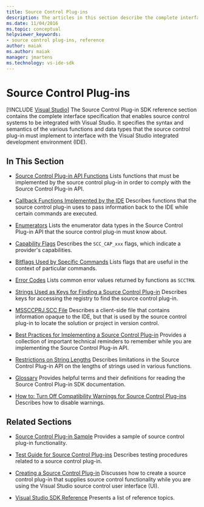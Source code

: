 ```yaml
---
title: Source Control Plug-ins
description: The articles in this section describe the complete interface specification that enables source control systems to be integrated with Visual Studio.
ms.date: 11/04/2016
ms.topic: conceptual
helpviewer_keywords:
- source control plug-ins, reference
author: maiak
ms.author: maiak
manager: jmartens
ms.technology: vs-ide-sdk
---
```

# Source Control Plug-ins

 [!INCLUDE [Visual Studio](~/includes/applies-to-version/vs-windows-only.md)]
The Source Control Plug-in SDK reference section contains the complete interface specification that enables source control systems to be integrated with Visual Studio. It specifies the syntax and semantics of the various functions and data types that the source control plug-in must implement to interface with the Visual Studio integrated development environment (IDE).

## In This Section
- [Source Control Plug-in API Functions](../extensibility/source-control-plug-in-api-functions.md)
 Lists functions that must be implemented by the source control plug-in in order to comply with the Source Control Plug-in API.

- [Callback Functions Implemented by the IDE](../extensibility/callback-functions-implemented-by-the-ide.md)
 Describes functions that the source control plug-in uses to pass information back to the IDE while certain commands are executed.

- [Enumerators](../extensibility/enumerators.md)
 Lists the enumerator data types in the Source Control Plug-in API that the source control plug-in must know about.

- [Capability Flags](../extensibility/capability-flags.md)
 Describes the `SCC_CAP_xxx` flags, which indicate a provider's capabilities.

- [Bitflags Used by Specific Commands](../extensibility/bitflags-used-by-specific-commands.md)
 Lists flags that are useful in the context of particular commands.

- [Error Codes](../extensibility/error-codes.md)
 Lists common error values returned by functions as `SCCTRN`.

- [Strings Used as Keys for Finding a Source Control Plug-in](../extensibility/strings-used-as-keys-for-finding-a-source-control-plug-in.md)
 Describes keys for accessing the registry to find the source control plug-in.

- [MSSCCPRJ.SCC File](../extensibility/mssccprj-scc-file.md)
 Describes a client-side file that contains information opaque to the IDE, but that is used by the source control plug-in to locate the solution or project in version control.

- [Best Practices for Implementing a Source Control Plug-in](../extensibility/best-practices-for-implementing-a-source-control-plug-in.md)
 Provides a collection of important technical reminders to remember while you are implementing the Source Control Plug-in API.

- [Restrictions on String Lengths](../extensibility/restrictions-on-string-lengths.md)
 Describes limitations in the Source Control Plug-in API on the lengths of strings used in various functions.

- [Glossary](../extensibility/source-control-plug-in-glossary.md)
 Provides helpful terms and their definitions for reading the Source Control Plug-in SDK documentation.

- [How to: Turn Off Compatibility Warnings for Source Control Plug-ins](../extensibility/how-to-turn-off-compatibility-warnings-for-source-control-plug-ins.md)
 Describes how to disable warnings.

## Related Sections
- [Source Control Plug-in Sample](https://www.microsoft.com/download/details.aspx?id=55984)
 Provides a sample of source control plug-in functionality.

- [Test Guide for Source Control Plug-ins](../extensibility/internals/test-guide-for-source-control-plug-ins.md)
 Describes testing procedures related to a source control plug-in.

- [Creating a Source Control Plug-in](../extensibility/internals/creating-a-source-control-plug-in.md)
 Discusses how to create a source control plug-in that supplies source control functionality while you are using the Visual Studio source control user interface (UI).

- [Visual Studio SDK Reference](../extensibility/visual-studio-sdk-reference.md)
 Presents a list of reference topics.
